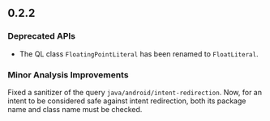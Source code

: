## 0.2.2

### Deprecated APIs

* The QL class `FloatingPointLiteral` has been renamed to `FloatLiteral`.

### Minor Analysis Improvements

Fixed a sanitizer of the query `java/android/intent-redirection`. Now, for an intent to be considered
safe against intent redirection, both its package name and class name must be checked.
